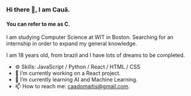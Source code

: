 ### Hi there 👋, I am Cauã.
#### You can refer to me as C.


I am studying Computer Science at WIT in Boston. Searching for an internship in order to expand my general knowledge.

I am 18 years old, from brazil and I have lots of dreams to be completed.

- ⚙️ Skills: JavaScript / Python / React / HTML / CSS
- 🔭 I’m currently working on a React project. 
- 🌱 I’m currently learning AI and Machine Learning. 
- 📫 How to reach me: caadomaitis@gmail.com. 
